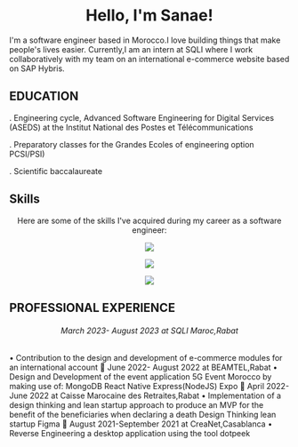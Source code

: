 <h1 align="center">Hello, I'm Sanae!</h1>

<p >I'm a software engineer based in Morocco.I love building things that make people's lives easier.
  Currently,I am an intern at SQLI where I work collaboratively with my team on an international e-commerce website based on SAP Hybris.</p>
  
 ## EDUCATION

 . Engineering cycle, Advanced Software Engineering for Digital Services (ASEDS) at the Institut National des Postes et Télécommunications
  
 . Preparatory classes for the Grandes Ecoles of engineering option PCSI/PSI)
 
 . Scientific baccalaureate
 
## Skills

<p align="center">
  Here are some of the skills I've acquired during my career as a software engineer:
</p>

<p align="center">
  <img src="https://img.shields.io/badge/Backend-Java%20%7C%20JEE%20%7C%20Spring%20Boot%20%7C%20SAP%20Hybris-orange">
</p>

<p align="center">
  <img src="https://img.shields.io/badge/Frontend-React-blue">
</p>

<p align="center">
  <img src="https://img.shields.io/badge/Full--stack-Node.js-green">
</p>

## PROFESSIONAL EXPERIENCE
<h6 align="center">March 2023- August 2023 at SQLI Maroc,Rabat</h1>

• Contribution to the design and development of e-commerce modules for an
international account
 June 2022- August 2022 at BEAMTEL,Rabat
• Design and Development of the event application 5G Event
Morocco by making use of:
MongoDB React Native Express(NodeJS) Expo
 April 2022-June 2022 at Caisse Marocaine des Retraites,Rabat
• Implementation of a design thinking and lean startup approach to produce an
MVP for the benefit of the beneficiaries when declaring a death
Design Thinking lean startup Figma
 August 2021-September 2021 at  CreaNet,Casablanca
• Reverse Engineering a desktop application using the
tool dotpeek
